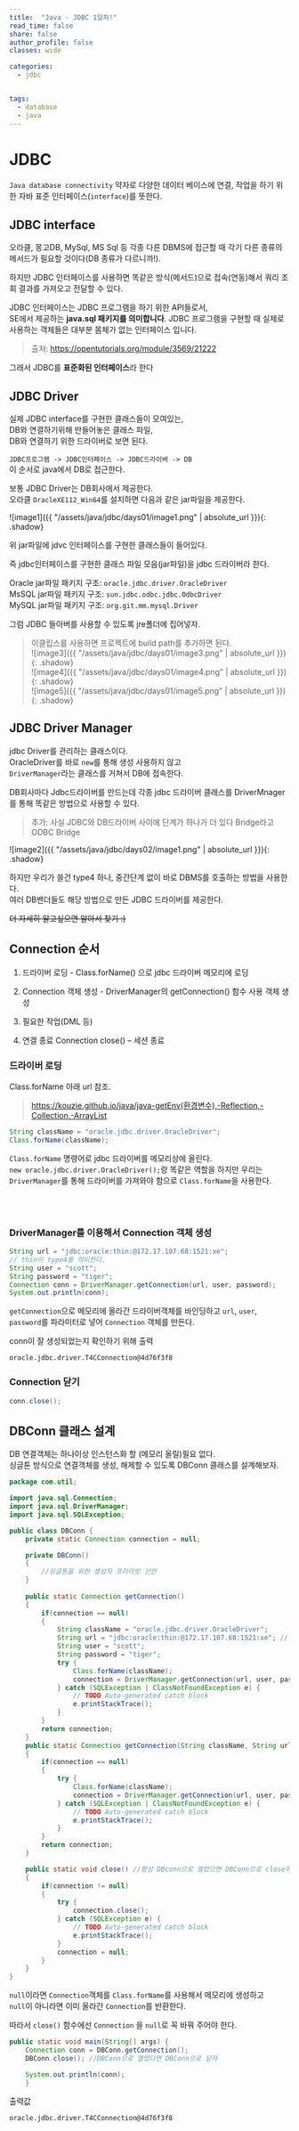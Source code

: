 ```yaml
---
title:  "Java - JDBC 1일차!"
read_time: false
share: false
author_profile: false
classes: wide

categories:
  - jdbc


tags:
  - database
  - java
---
```


# JDBC

`Java database connectivity` 약자로 
다양한 데이터 베이스에 연결, 작업을 하기 위한 자바 표준 인터페이스(`interface`)를 뜻한다.  

## JDBC interface

오라클, 몽고DB, MySql, MS Sql 등 각종 다른 DBMS에 접근할 때 각기 다른 종류의 메서드가 필요할 것이다(DB 종류가 다르니까!). 

하지만 JDBC 인터페이스를 사용하면 똑같은 방식(메서드)으로 접속(연동)해서 쿼리 조회 결과를 가져오고 전달할 수 있다.

JDBC 인터페이스는 JDBC 프로그램을 하기 위한 API들로서,  
SE에서 제공하는 **java.sql 패키지를 의미합니다**. 
JDBC 프로그램을 구현할 때 실제로 사용하는 객체들은 대부분 몸체가 없는 인터페이스 입니다.  
> 출처: https://opentutorials.org/module/3569/21222

그래서 JDBC를 **표준화된 인터페이스**라 한다  


## JDBC Driver

실제 JDBC interface를 구현한 클래스들이 모여있는,   
DB와 연결하기위해 만들어놓은 클래스 파일,  
DB와 연결하기 위한 드라이버로 보면 된다.  

`JDBC프로그램 -> JDBC인터페이스 -> JDBC드라이버 -> DB`  
이 순서로 java에서 DB로 접근한다.  

보통 JDBC Driver는 DB회사에서 제공한다.    
오라클 `OracleXE112_Win64`를 설치하면 다음과 같은 jar파일을 제공한다.  

![image1]({{ "/assets/java/jdbc/days01/image1.png" | absolute_url }}){: .shadow}  

위 jar파일에 jdvc 인터페이스를 구현한 클래스들이 들어있다.  

즉 jdbc인터페이스를 구현한 클래스 파일 모음(jar파일)을 jdbc 드라이버라 한다.  

Oracle jar파일 패키지 구조: `oracle.jdbc.driver.OracleDriver`  
MsSQL jar파일 패키지 구조: `sun.jdbc.odbc.jdbc.OdbcDriver`  
MySQL jar파일 패키지 구조: `org.git.mm.mysql.Driver`  
 

그럼 JDBC 들아버를 사용할 수 있도록 jre폴더에 집어넣자.  

>이클립스를 사용하면 프로젝트에 build path를 추가하면 된다.  
![image3]({{ "/assets/java/jdbc/days01/image3.png" | absolute_url }}){: .shadow}  
![image4]({{ "/assets/java/jdbc/days01/image4.png" | absolute_url }}){: .shadow}  
![image5]({{ "/assets/java/jdbc/days01/image5.png" | absolute_url }}){: .shadow}  




## JDBC Driver Manager

jdbc Driver를 관리하는 클래스이다.   
OracleDriver를 바로 `new`를 통해 생성 사용하지 않고  
`DriverManager`라는 클래스를 거쳐서 DB에 접속한다.  

DB회사마다 Jdbc드라이버를 만드는데 각종 jdbc 드라이버 클래스를 DriverMnager를 통해 똑같은 방법으로 사용할 수 있다.


> 추가: 사실 JDBC와 DB드라이버 사이에 단계가 하나가 더 있다 Bridge라고 ODBC Bridge  

![image2]({{ "/assets/java/jdbc/days02/image1.png" | absolute_url }}){: .shadow}  

 

하지만 우리가 쓸건 type4 하나, 
중간단계 없이 바로 DBMS를 호출하는 방법을 사용한다.  
여러 DB밴더들도 해당 방법으로 만든 JDBC 드라이버를 제공한다.  

~~더 자세히 알고싶으면 알아서 찾기 :)~~
 


## Connection 순서

1. 드라이버 로딩 - Class.forName() 으로 jdbc 드라이버 메모리에 로딩   

2. Connection 객체 생성 - DriverManager의 getConnection() 함수 사용 객체 생성  

3. 필요한 작업(DML 등)   

4. 연결 종료 Connection close() – 세션 종료   



### 드라이버 로딩

Class.forName 아래 url 참조.  
> https://kouzie.github.io/java/java-getEnv(환경변수),-Reflection,-Collection,-ArrayList   

```java
String className = "oracle.jdbc.driver.OracleDriver";
Class.forName(className);
```
`Class.forName` 명령어로 jdbc 드라이버를 메모리상에 올린다.  
`new oracle.jdbc.driver.OracleDriver();`랑 똑같은 역할을 하지만 우리는 `DriverManager`를 통해 드라이버를 가져와야 함으로 `Class.forName`을 사용한다.  


<br><br>

### DriverManager를 이용해서 Connection 객체 생성

```java
String url = "jdbc:oracle:thin:@172.17.107.68:1521:xe"; 
// thin이 type4를 의미한다.
String user = "scott";
String password = "tiger";
Connection conn = DriverManager.getConnection(url, user, password);
System.out.println(conn);
```

`getConnection`으로 메모리에 올라간 드라이버객체를 바인딩하고 `url`, `user`, `password`를 파라미터로 넣어 `Connection` 객체를 만든다.  

conn이 잘 생성되었는지 확인하기 위해 출력
```
oracle.jdbc.driver.T4CConnection@4d76f3f8
```

### Connection 닫기

```java
conn.close();
```


## DBConn 클래스 설계

DB 연결객체는 하나이상 인스턴스화 할 (메모리 올릴)필요 없다.  
싱글톤 방식으로 연결객체를 생성, 해제할 수 있도록 DBConn 클래스를 설계해보자.  

```java
package com.util;

import java.sql.Connection;
import java.sql.DriverManager;
import java.sql.SQLException;

public class DBConn {
	private static Connection connection = null;

	private DBConn()
	{
		//싱글톤을 위한 생성자 프라이빗 선언
	}
	
	public static Connection getConnection()
	{
		if(connection == null)
		{
			String className = "oracle.jdbc.driver.OracleDriver";
			String url = "jdbc:oracle:thin:@172.17.107.68:1521:xe"; // thin이 type4를 의미한다.
			String user = "scott";
			String password = "tiger";
			try {
				Class.forName(className);
				connection = DriverManager.getConnection(url, user, password);
			} catch (SQLException | ClassNotFoundException e) {
				// TODO Auto-generated catch block
				e.printStackTrace();
			}
		}
		return connection;
	}
	public static Connection getConnection(String className, String url, String user, String password)
	{
		if(connection == null)
		{
			try {
				Class.forName(className);
				connection = DriverManager.getConnection(url, user, password);
			} catch (SQLException | ClassNotFoundException e) {
				// TODO Auto-generated catch block
				e.printStackTrace();
			}
		}
		return connection;
	}

	public static void close() //항상 DBconn으로 열었으면 DBConn으로 close하자.
	{
		if(connection != null)
		{
			try {
				connection.close();
			} catch (SQLException e) {
				// TODO Auto-generated catch block
				e.printStackTrace();
			}
			connection = null;
		}
	}
}
```

`null`이라면 `Connection`객체를 `Class.forName`를 사용해서 메모리에 생성하고  
`null`이 아니라면 이미 올라간 `Connection`를 반환한다.  

따라서 `close()` 함수에선 `Connection` 을 `null`로 꼭 바꿔 주어야 한다.   

```java
public static void main(String[] args) {
    Connection conn = DBConn.getConnection();
    DBConn.close(); //DBConn으로 열었다면 DBConn으로 닫자

    System.out.println(conn);
	}
```

출력값
```
oracle.jdbc.driver.T4CConnection@4d76f3f8
```